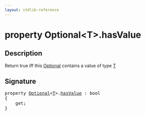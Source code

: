 ```yaml
---
layout: stdlib-reference
---
```


# property Optional\<T\>\.hasValue

## Description

Return <span class='code'>true</span> iff this <span class='code'><a href="/stdlib-reference/types/optional-0/index" class="code_type">Optional</a></span> contains a value of type <span class='code'><a href="/stdlib-reference/types/optional-0/index#typeparam-T" class="code_type">T</a></span>


## Signature

<pre>
<span class='code_keyword'>property</span> <a href="/stdlib-reference/types/optional-0/index" class="code_type">Optional</a>&lt;<a href="/stdlib-reference/types/optional-0/index#typeparam-T" class="code_type">T</a>&gt;.<a href="/stdlib-reference/types/optional-0/hasvalue-3">hasValue</a> : <span class="code_keyword">bool</span>
{
    get;
}
</pre>

